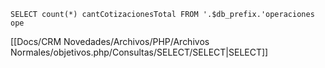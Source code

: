 `SELECT count(*) cantCotizacionesTotal FROM '.$db_prefix.'operaciones ope`

[[Docs/CRM Novedades/Archivos/PHP/Archivos Normales/objetivos.php/Consultas/SELECT/SELECT|SELECT]]